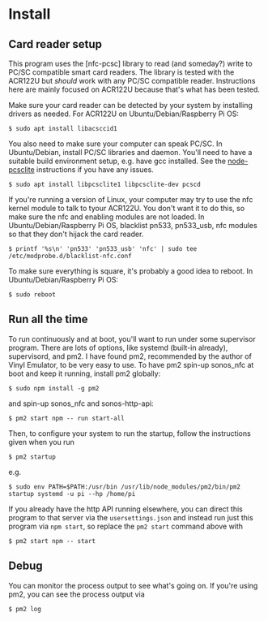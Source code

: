 # Install

## Card reader setup

This program uses the [nfc-pcsc] library to read (and someday?) write to PC/SC compatible smart card readers. The library is tested with the ACR122U but _should_ work with any PC/SC compatible reader. Instructions here are mainly focused on ACR122U because that's what has been tested.

Make sure your card reader can be detected by your system by installing drivers as needed. For ACR122U on Ubuntu/Debian/Raspberry Pi OS:

```
$ sudo apt install libacsccid1
```

You also need to make sure your computer can speak PC/SC. In Ubuntu/Debian, install PC/SC libraries and daemon. You'll need to have a suitable build environment setup, e.g. have gcc installed. See the [node-pcsclite](https://github.com/pokusew/node-pcsclite) instructions if you have any issues.

```
$ sudo apt install libpcsclite1 libpcsclite-dev pcscd
```

If you're running a version of Linux, your computer may try to use the nfc kernel module to talk to tyour ACR122U. You don't want it to do this, so make sure the nfc and enabling modules are not loaded. In Ubuntu/Debian/Raspberry Pi OS, blacklist pn533, pn533_usb, nfc modules so that they don't hijack the card reader.

```
$ printf '%s\n' 'pn533' 'pn533_usb' 'nfc' | sudo tee /etc/modprobe.d/blacklist-nfc.conf
```

To make sure everything is square, it's probably a good idea to reboot. In Ubuntu/Debian/Raspberry Pi OS:

```
$ sudo reboot
```

## Run all the time

To run continuously and at boot, you'll want to run under some supervisor program. There are lots of options, like systemd (built-in already), supervisord, and pm2. I have found pm2, recommended by the author of Vinyl Emulator, to be very easy to use. To have pm2 spin-up sonos_nfc at boot and keep it
running, install pm2 globally:

```
$ sudo npm install -g pm2
```

and spin-up sonos_nfc and sonos-http-api:

```
$ pm2 start npm -- run start-all
```

Then, to configure your system to run the startup, follow the instructions given when you run

```
$ pm2 startup
```

e.g.

```
$ sudo env PATH=$PATH:/usr/bin /usr/lib/node_modules/pm2/bin/pm2 startup systemd -u pi --hp /home/pi
```

If you already have the http API running elsewhere, you can direct this program to that server via the `usersettings.json` and instead run just this program via `npm start`, so replace the `pm2 start` command above with

```
$ pm2 start npm -- start
```

## Debug

You can monitor the process output to see what's going on. If you're using pm2, you can see the process output via

```
$ pm2 log
```
